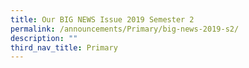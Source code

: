 ```yaml
---
title: Our BIG NEWS Issue 2019 Semester 2
permalink: /announcements/Primary/big-news-2019-s2/
description: ""
third_nav_title: Primary
---
```

